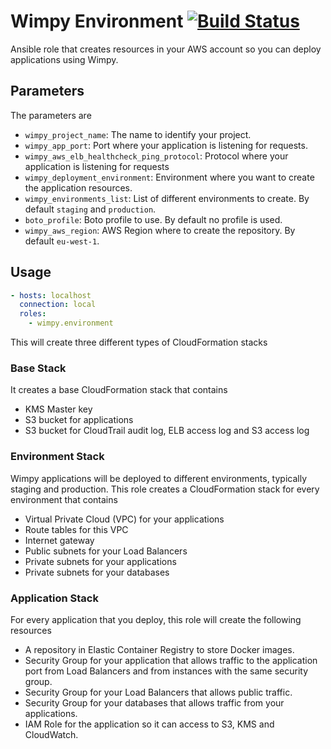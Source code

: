 # Wimpy Environment [![Build Status](https://travis-ci.org/wimpy/wimpy.environment.svg?branch=master)](https://travis-ci.org/wimpy/wimpy.environment)
Ansible role that creates resources in your AWS account so you can deploy applications using Wimpy.

## Parameters
The parameters are
  - `wimpy_project_name`: The name to identify your project.
  - `wimpy_app_port`: Port where your application is listening for requests.
  - `wimpy_aws_elb_healthcheck_ping_protocol`: Protocol where your application is listening for requests
  - `wimpy_deployment_environment`: Environment where you want to create the application resources.
  - `wimpy_environments_list`: List of different environments to create. By default `staging` and `production`.
  - `boto_profile`: Boto profile to use. By default no profile is used.
  - `wimpy_aws_region`: AWS Region where to create the repository. By default `eu-west-1`.

## Usage

```yaml
- hosts: localhost
  connection: local
  roles:
    - wimpy.environment

```

This will create three different types of CloudFormation stacks

### Base Stack
It creates a base CloudFormation stack that contains
- KMS Master key
- S3 bucket for applications
- S3 bucket for CloudTrail audit log, ELB access log and S3 access log

### Environment Stack
Wimpy applications will be deployed to different environments, typically staging and production.
This role creates a CloudFormation stack for every environment that contains
- Virtual Private Cloud (VPC) for your applications
- Route tables for this VPC
- Internet gateway
- Public subnets for your Load Balancers
- Private subnets for your applications
- Private subnets for your databases

### Application Stack
For every application that you deploy, this role will create the following resources
- A repository in Elastic Container Registry to store Docker images.
- Security Group for your application that allows traffic to the application port from Load Balancers and from instances with the same security group.
- Security Group for your Load Balancers that allows public traffic.
- Security Group for your databases that allows traffic from your applications.
- IAM Role for the application so it can access to S3, KMS and CloudWatch.
